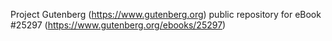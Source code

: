 Project Gutenberg (https://www.gutenberg.org) public repository for eBook #25297 (https://www.gutenberg.org/ebooks/25297)
